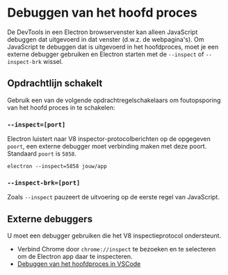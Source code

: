 # Debuggen van het hoofd proces

De DevTools in een Electron browservenster kan alleen JavaScript debuggen dat uitgevoerd in dat venster (d.w.z. de webpagina's). Om JavaScript te debuggen dat is uitgevoerd in het hoofdproces, moet je een externe debugger gebruiken en Electron starten met de `--inspect` of `--inspect-brk` wissel.

## Opdrachtlijn schakelt

Gebruik een van de volgende opdrachtregelschakelaars om foutopsporing van het hoofd proces in te schakelen:

### `--inspect=[port]`

Electron luistert naar V8 inspector-protocolberichten op de opgegeven `poort`, een externe debugger moet verbinding maken met deze poort. Standaard `poort` is `5858`.

```shell
electron --inspect=5858 jouw/app
```

### `--inspect-brk=[port]`

Zoals `--inspect` pauzeert de uitvoering op de eerste regel van JavaScript.

## Externe debuggers

U moet een debugger gebruiken die het V8 inspectieprotocol ondersteunt.

- Verbind Chrome door `chrome://inspect` te bezoeken en te selecteren om de Electron app daar te inspecteren.
- [Debuggen van het hoofdproces in VSCode](debugging-main-process-vscode.md)
